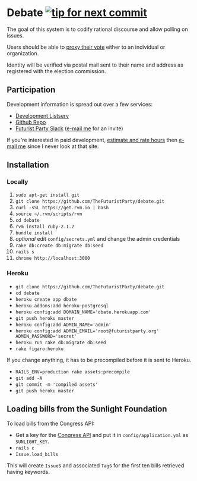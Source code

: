 Debate [![tip for next commit](http://tip4commit.com/projects/827.svg)](http://tip4commit.com/projects/827)
======

The goal of this system is to codify rational discourse and allow polling on issues.

Users should be able to [proxy their vote](https://www.youtube.com/watch?v=fg0_Vhldz-8) either to an individual or organization.

Identity will be verified via postal mail sent to their name and address as registered with the election commission.

Participation
-------------

Development information is spread out over a few services:

* [Development Listserv](https://groups.google.com/forum/#!forum/debate-dev/)
* [Github Repo](https://github.com/TheFuturistParty/debate/)
* [Futurist Party Slack](https://futuristparty.slack.com/messages/web-dev/) ([e-mail me](mailto:Will%20Holcomb%20%3Cwill+slack@dhappy.org%3E) for an invite)

If you're interested in paid development, [estimate and rate hours](https://crwdfund.herokuapp.com) then [e-mail me](mailto:Will%20Holcomb%20%3Cwill+work@dhappy.org%3E) since I never look at that site.

Installation
------------

### Locally

1. `sudo apt-get install git`
2. `git clone https://github.com/TheFuturistParty/debate.git`
3. `curl -sSL https://get.rvm.io | bash`
4. `source ~/.rvm/scripts/rvm`
5. `cd debate`
6. `rvm install ruby-2.1.2`
7. `bundle install`
8. *optional* edit `config/secrets.yml` and change the admin credentials
9. `rake db:create db:migrate db:seed`
10. `rails s`
11. `chrome http://localhost:3000`

### Heroku

- `git clone https://github.com/TheFuturistParty/debate.git`
- `cd debate`
- `heroku create app dbate`
- `heroku addons:add heroku-postgresql`
- `heroku config:add DOMAIN_NAME='dbate.herokuapp.com'`
- `git push heroku master`
- `heroku config:add ADMIN_NAME='admin'`
- `heroku config:add ADMIN_EMAIL='root@futuristparty.org' ADMIN_PASSWORD='secret'`
- `heroku run rake db:migrate db:seed`
- `rake figaro:heroku`

If you change anything, it has to be precompiled before it is sent to Heroku.

- `RAILS_ENV=production rake assets:precompile`
- `git add -A`
- `git commit -m 'compiled assets'`
- `git push heroku master`

## Loading bills from the Sunlight Foundation

To load bills from the Congress API:

* Get a key for the [Congress API](http://tryit.sunlightfoundation.com/congress) and put it in `config/application.yml` as `SUNLIGHT_KEY`.
* `rails c`
* `Issue.load_bills`

This will create `Issue`s and associated `Tag`s for the first ten bills retrieved having keywords.
